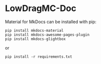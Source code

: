 # LowDragMC-Doc
 
Material for MkDocs can be installed with pip:

```shell
pip install mkdocs-material
pip install mkdocs-awesome-pages-plugin
pip install mkdocs-glightbox
```

or

```shell
pip install -r requirements.txt
```
